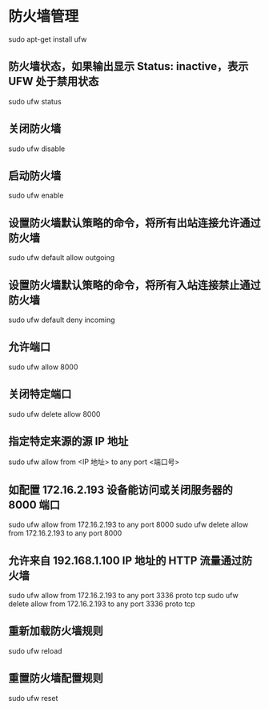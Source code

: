 # 防火墙管理

sudo apt-get install ufw

## 防火墙状态，如果输出显示 Status: inactive，表示 UFW 处于禁用状态

sudo ufw status

## 关闭防火墙

sudo ufw disable

## 启动防火墙

sudo ufw enable

## 设置防火墙默认策略的命令，将所有出站连接允许通过防火墙

sudo ufw default allow outgoing

## 设置防火墙默认策略的命令，将所有入站连接禁止通过防火墙

sudo ufw default deny incoming

## 允许端口

sudo ufw allow 8000

## 关闭特定端口

sudo ufw delete allow 8000

## 指定特定来源的源 IP 地址

sudo ufw allow from <IP 地址> to any port <端口号>

## 如配置 172.16.2.193 设备能访问或关闭服务器的 8000 端口

sudo ufw allow from 172.16.2.193 to any port 8000
sudo ufw delete allow from 172.16.2.193 to any port 8000

## 允许来自 192.168.1.100 IP 地址的 HTTP 流量通过防火墙

sudo ufw allow from 172.16.2.193 to any port 3336 proto tcp
sudo ufw delete allow from 172.16.2.193 to any port 3336 proto tcp

## 重新加载防火墙规则

sudo ufw reload

## 重置防火墙配置规则

sudo ufw reset
